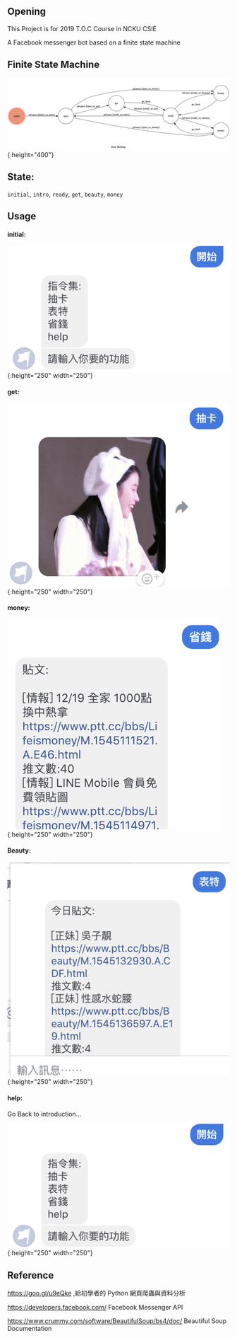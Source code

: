 ## Opening

This Project is for 2019 T.O.C Course in NCKU CSIE 

A Facebook messenger bot based on a finite state machine

## Finite State Machine
![fsm](./fsm.png){:height="400"}

## State:
`initial`,
`intro`,
`ready`,
`get`,
`beauty`,
`money`


## Usage
    

#### initial:

![initial](./img/initial.png){:height="250" width="250"}

#### get:

![get](./img/get.png){:height="250" width="250"}

#### money:

![Money](./img/Money.png){:height="250" width="250"}

#### Beauty:

![Beauty](./img/Beauty.png){:height="250" width="250"}

#### help:
Go Back to introduction...

![initial](./img/initial.png){:height="250" width="250"}

## Reference

https://goo.gl/u9eQke ,給初學者的 Python 網頁爬蟲與資料分析

https://developers.facebook.com/ Facebook Messenger API

https://www.crummy.com/software/BeautifulSoup/bs4/doc/ Beautiful Soup Documentation